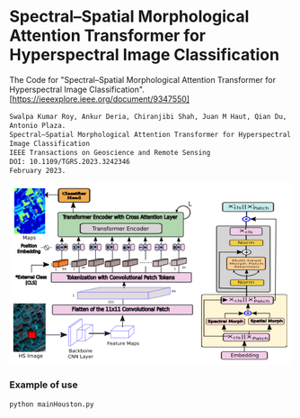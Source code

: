 # Spectral–Spatial Morphological Attention Transformer for Hyperspectral Image Classification
The Code for "Spectral–Spatial Morphological Attention Transformer for Hyperspectral Image Classification". [https://ieeexplore.ieee.org/document/9347550]
```
Swalpa Kumar Roy, Ankur Deria, Chiranjibi Shah, Juan M Haut, Qian Du, Antonio Plaza.
Spectral–Spatial Morphological Attention Transformer for Hyperspectral Image Classification
IEEE Transactions on Geoscience and Remote Sensing
DOI: 10.1109/TGRS.2023.3242346
February 2023.
```

![3DGAMO](./images/SSPMORPHTRANS.png)

### Example of use
```
python mainHouston.py
```
